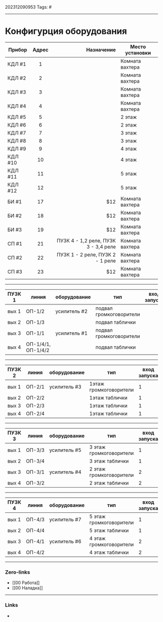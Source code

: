 202312090953
Tags: #

---
# Конфигурция оборудования

| Прибор  | Адрес | Назначение |Место установки|
| --------|:-----:| -----:|--------|
| КДЛ #1  | 1     |  |Комната вахтера
| КДЛ #2  | 2     |   |Комната вахтера
| КДЛ #3  | 3     |    |Комната вахтера
| КДЛ #4  | 4     |     |Комната вахтера
| КДЛ #5  | 5     |    |2 этаж
| КДЛ #6  | 6     |    |2 этаж
| КДЛ #7  | 7     |    |3 этаж
| КДЛ #8  | 8     |    |3 этаж
| КДЛ #9  | 9     |    |4 этаж
| КДЛ #10 | 10    |    |4 этаж
| КДЛ #11 | 11    |    |5 этаж
| КДЛ #12 | 12    |    |5 этаж
| БИ #1   | 17    |   $12 |Комната вахтера
| БИ #2   | 18    |   $12 |Комната вахтера
| БИ #3   | 19    |   $12 |Комната вахтера
| СП #1   | 21    | ПУЗК 4 - 1,2 реле, ПУЗК 3 - 3,4 реле |Комната вахтера
| СП #2   | 22    | ПУЗК 1 - 2 реле, ПУЗК 2 - 1 реле |Комната вахтера
| СП #3   | 23    |   $12 |Комната вахтера

----

|ПУЗК 1|линия |оборудование | тип| вход запуска|
|------|----------|---------|---------|-----|
|вых 1 | ОП-1/2 | усилитель #2  | подвал громкоговорители |
|вых 2 |ОП-1/3 || подвал таблички 
|вых 3 |ОП-1/1 | усилитель #1 | подвал громкоговорители |
|вых 4 |ОП-1/4/1, ОП-1/4/2  | | подвал таблички

---

|ПУЗК 2|линия |оборудование | тип| вход запуска|
|------|----------|---------|---------|-----|
|вых 1 | ОП-2/1 | усилитель #3 |  1этаж громкоговорители | 1
|вых 2 |ОП-2/2 || 1этаж таблички | 1
|вых 3 |ОП-2/3 || 1этаж таблички |1
|вых 4 |ОП-2/4 || 1этаж таблички |1

---

|ПУЗК 3|линия |оборудование | тип| вход запуска|
|------|----------|---------|---------|-----|
|вых 1 | ОП-3/3| усилитель #5 | 3 этаж громкоговорители | 1
|вых 2 |ОП-3/4 || 3 этаж таблички | 1
|вых 3 |ОП-3/1 | усилитель #4| 2 этаж громкоговорители | 2
|вых 4 |ОП-3/2 || 2 этаж таблички | 2

---

|ПУЗК 4| линия |оборудование| тип| вход запуска|
|------|----------|---------|---------|-----|
|вых 1 | ОП-4/3   | усилитель #7| 5 этаж громкоговорители | 1|
|вых 2 |ОП-4/4    |         |  5 этаж таблички|1
|вых 3 |ОП-4/1    | усилитель #6| 4 этаж громкоговорители |2|
|вых 4 |ОП-4/2    |         |4 этаж таблички|2|

---
### Zero-links

- [[00 Работа]]
- [[00 Наладка]]

---
### Links

-